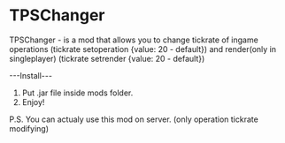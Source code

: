 # TPSChanger
TPSChanger - is a mod that allows you to change tickrate of ingame operations (tickrate setoperation {value: 20 - default}) 
and render(only in singleplayer) (tickrate setrender {value: 20 - default})

---Install---
1) Put .jar file inside mods folder.
2) Enjoy!

P.S. You can actualy use this mod on server. (only operation tickrate modifying)
